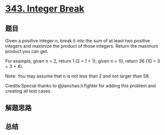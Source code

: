 # [343. Integer Break](https://leetcode.com/problems/integer-break/)

## 题目

        
Given a positive integer n, break it into the sum of at least two positive integers and maximize the product of those integers. Return the maximum product you can get.



For example, given n = 2, return 1 (2 = 1 + 1); given n = 10, return 36 (10 = 3 + 3 + 4).



Note: You may assume that n is not less than 2 and not larger than 58.


Credits:Special thanks to @jianchao.li.fighter for adding this problem and creating all test cases.
      

## 解题思路


## 总结


